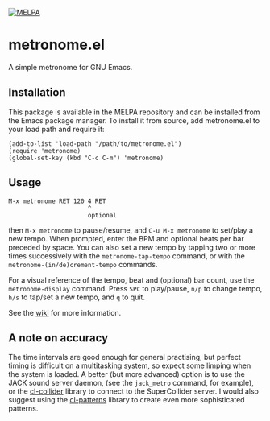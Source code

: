 [![MELPA](https://melpa.org/packages/metronome-badge.svg)](https://melpa.org/#/metronome)

# metronome.el

A simple metronome for GNU Emacs.

## Installation

This package is available in the MELPA repository and can be installed
from the Emacs package manager. To install it from source, add
metronome.el to your load path and require it:

```
(add-to-list 'load-path "/path/to/metronome.el")
(require 'metronome)
(global-set-key (kbd "C-c C-m") 'metronome)
```

## Usage

```
M-x metronome RET 120 4 RET
                      ^
                      optional
```

then `M-x metronome` to pause/resume, and `C-u M-x metronome` to
set/play a new tempo. When prompted, enter the BPM and optional beats
per bar preceded by space. You can also set a new tempo by tapping two
or more times successively with the `metronome-tap-tempo` command, or
with the `metronome-(in/de)crement-tempo` commands.

For a visual reference of the tempo, beat and (optional) bar count,
use the `metronome-display` command. Press `SPC` to play/pause, `n/p`
to change tempo, `h/s` to tap/set a new tempo, and `q` to quit.

See the [wiki](https://gitlab.com/jagrg/metronome/-/wikis/pages) for
more information.

## A note on accuracy

The time intervals are good enough for general practising, but perfect
timing is difficult on a multitasking system, so expect some limping
when the system is loaded. A better (but more advanced) option is to
use the JACK sound server daemon, (see the `jack_metro` command, for
example), or the
[cl-collider](https://github.com/byulparan/cl-collider) library to
connect to the SuperCollider server. I would also suggest using the
[cl-patterns](https://github.com/defaultxr/cl-patterns) library to
create even more sophisticated patterns.

